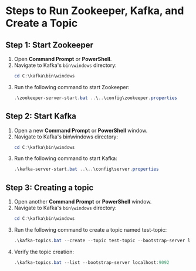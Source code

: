 # Steps to Run Zookeeper, Kafka, and Create a Topic

## Step 1: Start Zookeeper
1. Open **Command Prompt** or **PowerShell**.
2. Navigate to Kafka's `bin\windows` directory:
   ```powershell
   cd C:\kafka\bin\windows
3. Run the following command to start Zookeeper:
   ```powershell
   .\zookeeper-server-start.bat ..\..\config\zookeeper.properties

## Step 2: Start Kafka
1. Open a new **Command Prompt** or **PowerShell** window.
2. Navigate to Kafka's bin\windows directory:
    ```powershell
   cd C:\kafka\bin\windows
3. Run the following command to start Kafka:
   ```powershell
   .\kafka-server-start.bat ..\..\config\server.properties

## Step 3: Creating a topic
1. Open another **Command Prompt** or **PowerShell** window.
2. Navigate to Kafka's `bin\windows` directory:
   ```powershell
   cd C:\kafka\bin\windows
3. Run the following command to create a topic named test-topic:
   ```powershell
   .\kafka-topics.bat --create --topic test-topic --bootstrap-server localhost:9092 --partitions 1 --replication-factor 1
4. Verify the topic creation:
   ```powershell
   .\kafka-topics.bat --list --bootstrap-server localhost:9092






